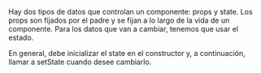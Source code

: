 Hay dos tipos de datos que controlan un componente: props y state. 
Los props son fijados por el padre y se fijan a lo largo de la vida de un componente. 
Para los datos que van a cambiar, tenemos que usar el estado.

En general, debe inicializar el state en el constructor y, a continuación, 
llamar a setState cuando desee cambiarlo.